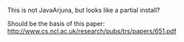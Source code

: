This is not JavaArjuna, but looks like a partial install?

Should be the basis of this paper: http://www.cs.ncl.ac.uk/research/pubs/trs/papers/651.pdf
